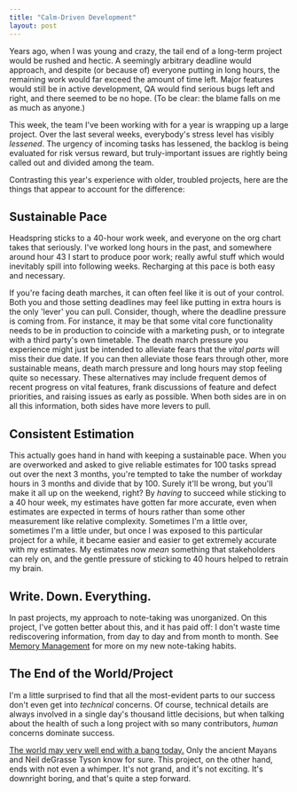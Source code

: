 ```yaml
---
title: "Calm-Driven Development"
layout: post
---
```



Years ago, when I was young and crazy, the tail end of a long-term project would be rushed and hectic.  A seemingly arbitrary deadline would approach, and despite (or because of) everyone putting in long hours, the remaining work would far exceed the amount of time left.  Major features would still be in active development, QA would find serious bugs left and right, and there seemed to be no hope. (To be clear: the blame falls on me as much as anyone.)

This week, the team I've been working with for a year is wrapping up a large project.  Over the last several weeks, everybody's stress level has visibly *lessened*.  The urgency of incoming tasks has lessened, the backlog is being evaluated for risk versus reward, but truly-important issues are rightly being called out and divided among the team.

Contrasting this year's experience with older, troubled projects, here are the things that appear to account for the difference:

## Sustainable Pace

Headspring sticks to a 40-hour work week, and everyone on the org chart takes that seriously.  I've worked long hours in the past, and somewhere around hour 43 I start to produce poor work; really awful stuff which would inevitably spill into following weeks.  Recharging at this pace is both easy and necessary.

If you're facing death marches, it can often feel like it is out of your control.  Both you and those setting deadlines may feel like putting in extra hours is the only 'lever' you can pull.  Consider, though, where the deadline pressure is coming from.  For instance, it may be that some vital core functionality needs to be in production to coincide with a marketing push, or to integrate with a third party's own timetable.  The death march pressure you experience might just be intended to alleviate fears that the *vital parts* will miss their due date.  If you can then alleviate those fears through other, more sustainable means, death march pressure and long hours may stop feeling quite so necessary.  These alternatives may include frequent demos of recent progress on vital features, frank discussions of feature and defect priorities, and raising issues as early as possible.  When both sides are in on all this information, both sides have more levers to pull.

## Consistent Estimation

This actually goes hand in hand with keeping a sustainable pace.  When you are overworked and asked to give reliable estimates for 100 tasks spread out over the next 3 months, you're tempted to take the number of workday hours in 3 months and divide that by 100.  Surely it'll be wrong, but you'll make it all up on the weekend, right?  By *having* to succeed while sticking to a 40 hour week, my estimates have gotten far more accurate, even when estimates are expected in terms of hours rather than some other measurement like relative complexity.  Sometimes I'm a little over, sometimes I'm a little under, but once I was exposed to this particular project for a while, it became easier and easier to get extremely accurate with my estimates.  My estimates now *mean* something that stakeholders can rely on, and the gentle pressure of sticking to 40 hours helped to retrain my brain.

## Write. Down. Everything.

 In past projects, my approach to note-taking was unorganized.  On this project, I've gotten better about this, and it has paid off: I don't waste time rediscovering information, from day to day and from month to month.  See <a href="http://patrick.lioi.net/2012/10/11/memory-management/">Memory Management</a> for more on my new note-taking habits.

## The End of the World/Project

I'm a little surprised to find that all the most-evident parts to our success don't even get into *technical* concerns.  Of course, technical details are always involved in a single day's thousand little decisions, but when talking about the health of such a long project with so many contributors, *human* concerns dominate success.

<a href="http://en.wikipedia.org/wiki/The_Hollow_Men#Overview">The world may very well end with a bang today.</a>  Only the ancient Mayans and Neil deGrasse Tyson know for sure.  This project, on the other hand, ends with not even a whimper.  It's not grand, and it's not exciting.  It's downright boring, and that's quite a step forward.
